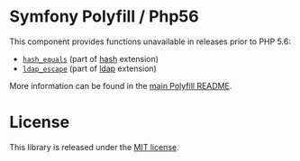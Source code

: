 # Symfony Polyfill / Php56

This component provides functions unavailable in releases prior to PHP 5.6:

-   [`hash_equals`](http://php.net/hash_equals) (part of [hash](http://php.net/hash) extension)
-   [`ldap_escape`](http://php.net/ldap_escape) (part of [ldap](http://php.net/ldap) extension)

More information can be found in the
[main Polyfill README](https://github.com/symfony/polyfill/blob/master/README.md).

# License

This library is released under the [MIT license](LICENSE).
